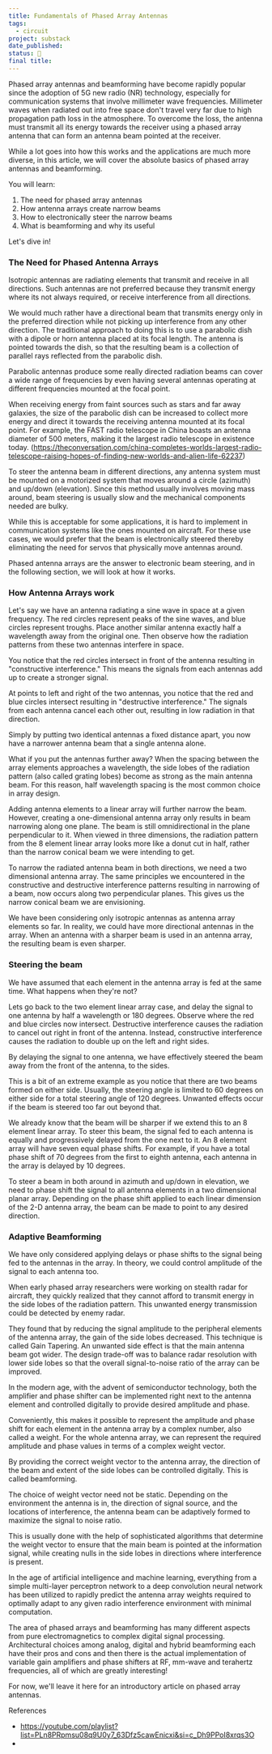```yaml
---
title: Fundamentals of Phased Array Antennas
tags:
  - circuit
project: substack
date_published: 
status: 🚧
final title:
---
```

Phased array antennas and beamforming have become rapidly popular since the adoption of 5G new radio (NR) technology, especially for communication systems that involve millimeter wave frequencies. Millimeter waves when radiated out into free space don't travel very far due to high propagation path loss in the atmosphere. To overcome the loss, the antenna must transmit all its energy towards the receiver using a phased array antenna that can form an antenna beam pointed at the receiver.

While a lot goes into how this works and the applications are much more diverse, in this article, we will cover the absolute basics of phased array antennas and beamforming. 

You will learn:

1. The need for phased array antennas
2. How antenna arrays create narrow beams
3. How to electronically steer the narrow beams
4. What is beamforming and why its useful

Let's dive in!
### The Need for Phased Antenna Arrays

Isotropic antennas are radiating elements that transmit and receive in all directions. Such antennas are not preferred because they transmit energy where its not always required, or receive interference from all directions.

We would much rather have a directional beam that transmits energy only in the preferred direction while not picking up interference from any other direction. The traditional approach to doing this is to use a parabolic dish with a dipole or horn antenna placed at its focal length. The antenna is pointed towards the dish, so that the resulting beam is a collection of parallel rays reflected from the parabolic dish.

Parabolic antennas produce some really directed radiation beams can cover a wide range of frequencies by even having several antennas operating at different frequencies mounted at the focal point.

When receiving energy from faint sources such as stars and far away galaxies, the size of the parabolic dish can be increased to collect more energy and direct it towards the receiving antenna mounted at its focal point. For example, the FAST radio telescope in China boasts an antenna diameter of 500 meters, making it the largest radio telescope in existence today. (https://theconversation.com/china-completes-worlds-largest-radio-telescope-raising-hopes-of-finding-new-worlds-and-alien-life-62237)

To steer the antenna beam in different directions, any antenna system must be mounted on a motorized system that moves around a circle (azimuth) and up/down (elevation). Since this method usually involves moving mass around, beam steering is usually slow and the mechanical components needed are bulky.

While this is acceptable for some applications, it is hard to implement in communication systems like the ones mounted on aircraft. For these use cases, we would prefer that the beam is electronically steered thereby eliminating the need for servos that physically move antennas around.

Phased antenna arrays are the answer to electronic beam steering, and in the following section, we will look at how it works.
### How Antenna Arrays work

Let's say we have an antenna radiating a sine wave in space at a given frequency. The red circles represent peaks of the sine waves, and blue circles represent troughs. Place another similar antenna exactly half a wavelength away from the original one. Then observe how the radiation patterns from these two antennas interfere in space.

You notice that the red circles intersect in front of the antenna resulting in "constructive interference." This means the signals from each antennas add up to create a stronger signal.

At points to left and right of the two antennas, you notice that the red and blue circles intersect resulting in "destructive interference." The signals from each antenna cancel each other out, resulting in low radiation in that direction.

Simply by putting two identical antennas a fixed distance apart, you now have a narrower antenna beam that a single antenna alone.

What if you put the antennas further away? When the spacing between the array elements approaches a wavelength, the side lobes of the radiation pattern (also called grating lobes) become as strong as the main antenna beam. For this reason, half wavelength spacing is the most common choice in array design.

Adding antenna elements to a linear array will further narrow the beam. However, creating a one-dimensional antenna array only results in beam narrowing along one plane. The beam is still omnidirectional in the plane perpendicular to it. When viewed in three dimensions, the radiation pattern from the 8 element linear array looks more like a donut cut in half, rather than the narrow conical beam we were intending to get.

To narrow the radiated antenna beam in both directions, we need a two dimensional antenna array. The same principles we encountered in the constructive and destructive interference patterns resulting in narrowing of a beam, now occurs along two perpendicular planes. This gives us the narrow conical beam we are envisioning.

We have been considering only isotropic antennas as antenna array elements so far. In reality, we could have more directional antennas in the array. When an antenna with a sharper beam is used in an antenna array, the resulting beam is even sharper.

### Steering the beam

We have assumed that each element in the antenna array is fed at the same time. What happens when they're not?

Lets go back to the two element linear array case, and delay the signal to one antenna by half a wavelength or 180 degrees. Observe where the red and blue circles now intersect. Destructive interference causes the radiation to cancel out right in front of the antenna. Instead, constructive interference causes the radiation to double up on the left and right sides.

By delaying the signal to one antenna, we have effectively steered the beam away from the front of the antenna, to the sides.

This is a bit of an extreme example as you notice that there are two beams formed on either side. Usually, the steering angle is limited to 60 degrees on either side for a total steering angle of 120 degrees. Unwanted effects occur if the beam is steered too far out beyond that.

We already know that the beam will be sharper if we extend this to an 8 element linear array. To steer this beam, the signal fed to each antenna is equally and progressively delayed from the one next to it. An 8 element array will have seven equal phase shifts. For example, if you have a total phase shift of 70 degrees from the first to eighth antenna, each antenna in the array is delayed by 10 degrees.

To steer a beam in both around in azimuth and up/down in elevation, we need to phase shift the signal to all antenna elements in a two dimensional planar array. Depending on the phase shift applied to each linear dimension of the 2-D antenna array, the beam can be made to point to any desired direction.

### Adaptive Beamforming

We have only considered applying delays or phase shifts to the signal being fed to the antennas in the array. In theory, we could control amplitude of the signal to each antenna too. 

When early phased array researchers were working on stealth radar for aircraft, they quickly realized that they cannot afford to transmit energy in the side lobes of the radiation pattern. This unwanted energy transmission could be detected by enemy radar. 

They found that by reducing the signal amplitude to the peripheral elements of the antenna array, the gain of the side lobes decreased. This technique is called Gain Tapering. An unwanted side effect is that the main antenna beam got wider. The design trade-off was to balance radar resolution with lower side lobes so that the overall signal-to-noise ratio of the array can be improved.

In the modern age, with the advent of semiconductor technology, both the amplifier and phase shifter can be implemented right next to the antenna element and controlled digitally to provide desired amplitude and phase.

Conveniently, this makes it possible to represent the amplitude and phase shift for each element in the antenna array by a complex number, also called a weight. For the whole antenna array, we can represent the required amplitude and phase values in terms of a complex weight vector.

By providing the correct weight vector to the antenna array, the direction of the beam and extent of the side lobes can be controlled digitally. This is called beamforming.

The choice of weight vector need not be static. Depending on the environment the antenna is in, the direction of signal source, and the locations of interference, the antenna beam can be adaptively formed to maximize the signal to noise ratio.

This is usually done with the help of sophisticated algorithms that determine the weight vector to ensure that the main beam is pointed at the information signal, while creating nulls in the side lobes in directions where interference is present.

In the age of artificial intelligence and machine learning, everything from a simple multi-layer perceptron network to a deep convolution neural network has been utilized to rapidly predict the antenna array weights required to optimally adapt to any given radio interference environment with minimal computation.

The area of phased arrays and beamforming has many different aspects from pure electromagnetics to complex digital signal processing. Architectural choices among analog, digital and hybrid beamforming each have their pros and cons and then there is the actual implementation of variable gain amplifiers and phase shifters at RF, mm-wave and terahertz frequencies, all of which are greatly interesting!

For now, we'll leave it here for an introductory article on phased array antennas.

References
- https://youtube.com/playlist?list=PLn8PRpmsu08q9U0y7_63Dfz5cawEnicxi&si=c_Dh9PPoI8xrqs3O
- 